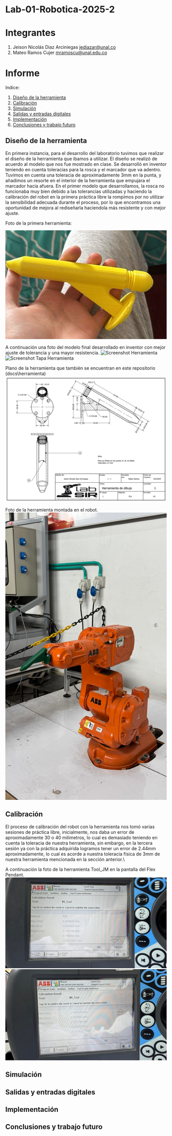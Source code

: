 # Lab-01-Robotica-2025-2

# Integrantes
1. Jeison Nicolás Diaz Arciniegas [jediazar@unal.co](JeisonD0819)
2. Mateo Ramos Cujer [mramoscu@unal.edu.co](MateoKGR)

# Informe

Indice:
1. [Diseño de la herramienta](#diseño-de-la-herramienta)
2. [Calibración](#calibración)
3. [Simulación](#simulación)
4. [Salidas y entradas digitales](#salidas-y-entradas)
5. [Implementación](#implementación)
5. [Conclusiones y trabajo futuro](#conclusiones)

## Diseño de la herramienta

En primera instancia, para el desarrollo del laboratorio tuvimos que realizar el diseño de la herramienta que ibamos a utilizar.
El diseño se realizó de acuerdo al modelo que nos fue mostrado en clase. Se desarrolló en inventor teniendo en cuenta toleracias para la rosca y el marcador que va adentro. 
Tuvimos en cuenta una toleracia de aproximadamente 3mm en la punta, y añadimos un resorte en el interior de la herramienta que empujara el marcador hacia afuera.
En el primer modelo que desarrollamos, la rosca no funcionaba muy bien debido a las tolerancias utilizadas y haciendo la calibración del robot en la primera práctica libre la rompimos por no utilizar la sensibilidad adecuada durante el proceso, por lo que encontramos una oportunidad de mejora al rediseñarla haciendola más resistente y con mejor ajuste.

Foto de la primera herramienta:

![Primera Herramienta](docs/images/herramienta1.jpg)


A continuación una foto del modelo final desarrollado en inventor con mejor ajuste de tolerancia y una mayor resistencia.
![Screenshot Herramienta](docs/screenshots/screenshot_Herramienta)
![Screenshot Tapa Herramienta](docs/screenshots/screenshot_Tapa_Herramienta)

Plano de la herramienta que también se encuentran en este repositorio (docs\herramienta)
![Screenshot Plano Herramienta](docs/screenshots/plano_herramienta.png)

Foto de la herramienta montada en el robot.
![Herramienta Montada](docs/images/herramienta_montada.jpg)

## Calibración
El proceso de calibración del robot con la herramienta nos tomó varias sesiones de práctica libre, inicialmente, nos daba un error de aproximadamente 30 o 40 milimetros, lo cual es demasiado teniendo en cuenta la toleracia de nuestra herramienta, sin embargo, en la tercera sesión ya con la práctica adquirida logramos tener un error de 2.44mm aproximadamente, lo cual es acorde a nuestra toleracia física de 3mm de nuestra herramienta mencionada en la sección anterior.\

A continuación la foto de la herramienta Tool_JM en la pantalla del Flex Pendant.
![Herramienta Tool_JM](docs/images/tool_jm.jpg)
![Herramienta Tool_JM](docs/images/tool_jm2.jpg)

## Simulación
## Salidas y entradas digitales
## Implementación
## Conclusiones y trabajo futuro

